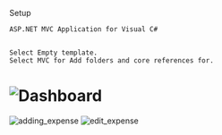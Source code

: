 Setup
  
    ASP.NET MVC Application for Visual C#
   

    Select Empty template.
    Select MVC for Add folders and core references for.


# ![Dashboard](https://user-images.githubusercontent.com/122620403/212378654-29561907-ef38-4197-beb7-71e2d66cc4d5.png)
![adding_expense](https://user-images.githubusercontent.com/122620403/212378690-e62ff977-b1f4-4419-95f8-f95281a53b1c.png)
![edit_expense](https://user-images.githubusercontent.com/122620403/212378732-def20ce9-42b5-4ac3-a1cd-262829cf449a.png)

